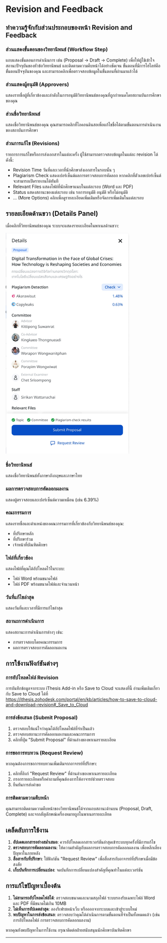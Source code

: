 # Revision and Feedback

## ทำความรู้จักกับส่วนประกอบของหน้า Revision and Feedback

### ส่วนแสดงขั้นตอนของวิทยานิพนธ์ (Workflow Step)
แถบแสดงขั้นตอนการดำเนินการ เช่น 
(Proposal → Draft → Complete) เพื่อให้ผู้ใช้เข้าใจสถานะปัจจุบันของหัวข้อวิทยานิพนธ์ และติดตามความคืบหน้าได้อย่างชัดเจน
ขั้นตอนที่มีการไฮไลท์คือขั้นตอนปัจจุบันของคุณ และสามารถคลิกเพื่อตรวจสอบข้อมูลในขั้นตอนที่ผ่านมาแล้วได้

### ส่วนแสดงผู้อนุมัติ (Approvers)
แสดงรายชื่อผู้ที่เกี่ยวข้องและลำดับในการอนุมัติวิทยานิพนธ์ของคุณที่ถูกกำหนดโดยสถานบันการศึกษาของคุณ

### ส่วนชื่อวิทยานิพนธ์
แสดงชื่อวิทยานิพนธ์ของคุณ คุณสามารถคลิกที่ไอคอนดินสอเพื่อแก้ไขชื่อได้ตามขั้นตอนการดำเนินงานของสถาบันการศึกษา

### ส่วนการแก้ไข (Revisions)
รายการการแก้ไขหรือการส่งเอกสารในแต่ละครั้ง ผู้ใช้สามารถตรวจสอบข้อมูลในแต่ละ revision ได้ดังนี้:
-  Revision Time วันที่และเวลาที่นักศึกษาส่งเอกสารในรอบนั้น ๆ
-  Plagiarism Check แสดงเปอร์เซ็นต์ผลการตรวจสอบการคัดลอก หากคลิกที่ตัวเลขเปอร์เซ็นต์ จะสามารถเปิดรายงานได้ทันที
-  Relevant Files แสดงไฟล์ที่นักศึกษาแนบในแต่ละรอบ (Word และ PDF)
-  Status แสดงสถานะของแต่ละรอบ เช่น รอการอนุมัติ อนุมัติ หรือไม่อนุมัติ
-  ... (More Options) คลิกเพื่อดูรายละเอียดเพิ่มเติมหรือจัดการเพิ่มเติมในแต่ละรอบ

## รายละเอียดด้านขวา (Details Panel)
เมื่อคลิกที่วิทยานิพนธ์ของคุณ ระบบจะแสดงรายละเอียดในพาเนลด้านขวา:
<p align="left">
  <img src="Images/Revision_Detail.jpg" width="400" alt="คำอธิบายรูปภาพ">
</p>

### ชื่อวิทยานิพนธ์
แสดงชื่อวิทยานิพนธ์ทั้งภาษาอังกฤษและภาษาไทย

### ผลการตรวจสอบการคัดลอกผลงาน
แสดงผู้ตรวจสอบและเปอร์เซ็นต์ความเหมือน (เช่น 6.39%)

### คณะกรรมการ
แสดงรายชื่อและตำแหน่งของคณะกรรมการที่เกี่ยวข้องกับวิทยานิพนธ์ของคุณ:
- ที่ปรึกษาหลัก
- ที่ปรึกษาร่วม
- เจ้าหน้าที่บัณฑิตศึกษา

### ไฟล์ที่เกี่ยวข้อง
แสดงไฟล์ที่คุณได้อัปโหลดไว้ในระบบ:
- ไฟล์ Word พร้อมขนาดไฟล์
- ไฟล์ PDF พร้อมขนาดไฟล์และจำนวนหน้า

### วันที่แก้ไขล่าสุด
แสดงวันที่และเวลาที่มีการแก้ไขล่าสุด

### สถานะการดำเนินการ
แสดงสถานะการดำเนินการต่างๆ เช่น:
- การตรวจสอบโดยคณะกรรมการ
- ผลการตรวจสอบการคัดลอกผลงาน

## การใช้งานฟังก์ชันต่างๆ

### การอัปโหลดไฟล์ Revision
การบันทึกข้อมูลจากระบบ iThesis Add-in หรือ Save to Cloud จะแสดงที่นี้
อ่านเพิ่มเติมเกี่ยวกับ Save to Cloud ได้ที่ https://ithesis.zohodesk.com/portal/en/kb/articles/how-to-save-to-cloud-and-download-revision#_Save_to_Cloud

### การส่งข้อเสนอ (Submit Proposal)
1. ตรวจสอบให้แน่ใจว่าคุณได้อัปโหลดไฟล์ที่จำเป็นแล้ว
2. ตรวจสอบสถานะการคัดลอกผลงานและคณะกรรมการ
3. คลิกที่ปุ่ม "Submit Proposal" ที่ด้านล่างของพาเนลรายละเอียด

### การขอการทบทวน (Request Review)
หากคุณต้องการขอการทบทวนเพิ่มเติมจากอาจารย์ที่ปรึกษา:
1. คลิกที่ลิงก์ "Request Review" ที่ด้านล่างของพาเนลรายละเอียด
2. กรอกรายละเอียดหรือคำถามที่คุณต้องการให้อาจารย์ช่วยตรวจสอบ
3. ยืนยันการส่งคำขอ

### การติดตามความคืบหน้า
คุณสามารถติดตามความคืบหน้าของวิทยานิพนธ์ได้จากแถบสถานะด้านบน (Proposal, Draft, Complete) และจากสัญลักษณ์เครื่องหมายถูกในพาเนลรายละเอียด

## เคล็ดลับการใช้งาน

1. **อัปเดตเอกสารอย่างสม่ำเสมอ**: ควรอัปโหลดเอกสารเวอร์ชันล่าสุดเข้าระบบทุกครั้งที่มีการแก้ไข
2. **ตรวจสอบการคัดลอกผลงาน**: ให้ความสำคัญกับผลการตรวจสอบการคัดลอกผลงาน เพื่อหลีกเลี่ยงปัญหาในภายหลัง
3. **สื่อสารกับที่ปรึกษา**: ใช้ฟังก์ชัน "Request Review" เพื่อสื่อสารกับอาจารย์ที่ปรึกษาเมื่อมีข้อสงสัย
4. **เก็บบันทึกการเปลี่ยนแปลง**: จดบันทึกการเปลี่ยนแปลงสำคัญที่คุณทำในแต่ละเวอร์ชัน

## การแก้ไขปัญหาเบื้องต้น

1. **ไม่สามารถอัปโหลดไฟล์ได้**: ตรวจสอบขนาดและนามสกุลไฟล์ ระบบรองรับเฉพาะไฟล์ Word และ PDF ที่มีขนาดไม่เกิน 10MB
2. **ไม่เห็นการอัปเดตล่าสุด**: ลองรีเฟรชหน้าเว็บ หรือออกจากระบบและเข้าสู่ระบบใหม่
3. **พบปัญหาในการส่งข้อเสนอ**: ตรวจสอบว่าคุณได้ดำเนินการตามขั้นตอนที่จำเป็นทั้งหมดแล้ว (เช่น การอัปโหลดไฟล์ การตรวจสอบการคัดลอกผลงาน)

หากคุณยังพบปัญหาในการใช้งาน กรุณาติดต่อฝ่ายสนับสนุนนักศึกษาบัณฑิตศึกษา

---

